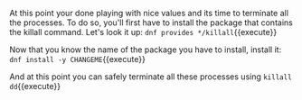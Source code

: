 At this point your done playing with nice values and its time to terminate all the processes. To do so, you'll first have to install the package that contains the killall command. Let's look it up: `dnf provides */killall`{{execute}}

Now that you know the name of the package you have to install, install it: `dnf install -y CHANGEME`{{execute}}

And at this point you can safely terminate all these processes using `killall dd`{{execute}}
